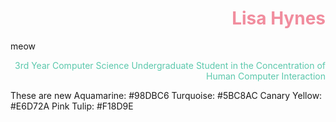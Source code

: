 <h1 style="color:#F18D9E; text-align:right;">Lisa Hynes</h1>
meow

<p style="color:#5BC8AC; text-align:right;">3rd Year Computer Science Undergraduate Student in the Concentration of Human Computer Interaction</p>

These are new
Aquamarine: #98DBC6
Turquoise: #5BC8AC
Canary Yellow: #E6D72A
Pink Tulip: #F18D9E






